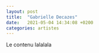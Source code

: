 ```yaml
---
layout: post
title:  "Gabrielle Decazes"
date:   2021-05-04 14:34:08 +0200
categories: artistes
---
```

Le contenu lalalala
